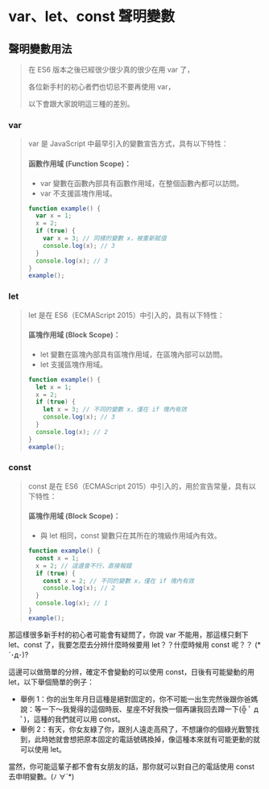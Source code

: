 # var、let、const 聲明變數

## 聲明變數用法

> 在 ES6 版本之後已經很少很少真的很少在用 var 了，
>
> 各位新手村的初心者們也切忌不要再使用 var，
>
> 以下會跟大家說明這三種的差別。

### var

> var 是 JavaScript 中最早引入的變數宣告方式，具有以下特性：
>
> #### 函數作用域 (Function Scope)：
>
> - var 變數在函數內部具有函數作用域，在整個函數內都可以訪問。
> - var 不支援區塊作用域。
>
> ```js
> function example() {
>   var x = 1;
>   x = 2;
>   if (true) {
>     var x = 3; // 同樣的變數 x，被重新賦值
>     console.log(x); // 3
>   }
>   console.log(x); // 3
> }
> example();
> ```

### let

> let 是在 ES6（ECMAScript 2015）中引入的，具有以下特性：
>
> #### 區塊作用域 (Block Scope)：
>
> - let 變數在區塊內部具有區塊作用域，在區塊內部可以訪問。
> - let 支援區塊作用域。
>
> ```js
> function example() {
>   let x = 1;
>   x = 2;
>   if (true) {
>     let x = 3; // 不同的變數 x，僅在 if 塊內有效
>     console.log(x); // 3
>   }
>   console.log(x); // 2
> }
> example();
> ```

### const

> const 是在 ES6（ECMAScript 2015）中引入的，用於宣告常量，具有以下特性：
>
> #### 區塊作用域 (Block Scope)：
>
> - 與 let 相同，const 變數只在其所在的塊級作用域內有效。
>
> ```js
> function example() {
>   const x = 1;
>   x = 2; // 這邊會不行，直接報錯
>   if (true) {
>     const x = 2; // 不同的變數 x，僅在 if 塊內有效
>     console.log(x); // 2
>   }
>   console.log(x); // 1
> }
> example();
> ```

那這樣很多新手村的初心者可能會有疑問了，你說 var 不能用，那這樣只剩下 let、const 了，我要怎麼去分辨什麼時候要用 let？？什麼時候用 const 呢？？ (\*´･д･)?

這邊可以做簡單的分辨，確定不會變動的可以使用 const，日後有可能變動的用 let，以下舉個簡單的例子：

- 舉例 1：你的出生年月日這種是絕對固定的，你不可能一出生完然後跟你爸媽說：等一下～我覺得的這個時辰、星座不好我換一個再讓我回去蹲一下(╬ ﾟ д ﾟ)，這種的我們就可以用 const。
- 舉例 2：有天，你女友綠了你，跟別人遠走高飛了，不想讓你的個綠光戰警找到，此時她就會想把原本固定的電話號碼換掉，像這種本來就有可能更動的就可以使用 let。

當然，你可能這輩子都不會有女朋友的話，那你就可以對自己的電話使用 const 去申明變數。(ﾉ ∀`\*)
